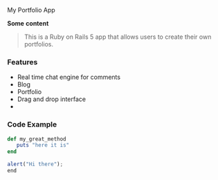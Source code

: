 My Portfolio App

__Some__ **content**

> This is a Ruby  on Rails 5 app that allows users to create their own portfolios.

### Features
- Real time chat engine for comments
- Blog
- Portfolio
- Drag and drop interface
- 
### Code Example
 ```ruby
 def my_great_method
    puts "here it is"
 end
 ```
 
 ```javascript
alert("Hi there");
end
```

